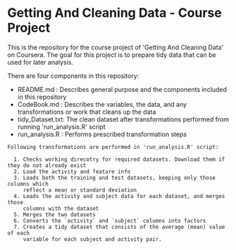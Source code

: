 # Getting And Cleaning Data - Course Project

This is the repository for the course project of 'Getting And Cleaning Data' on Coursera. The goal for this project is to prepare tidy data that can be used for later analysis.

There are four components in this repository:

   * README.md :       Describes general purpose and the components included in this repository
   * CodeBook.md :     Describes the variables, the data, and any transformations or work that cleans up the data
   * tidy_Dataset.txt: The clean dataset after transformations performed from running 'run_analysis.R' script
   * run_analysis.R :  Performs prescribed transformation steps
   
    Following transformations are performed in 'run_analysis.R' script:

      1. Checks working direcotry for required datasets. Download them if they do not already exist
      2. Load the activity and feature info
      3. Loads both the training and test datasets, keeping only those columns which
         reflect a mean or standard deviation
      4. Loads the activity and subject data for each dataset, and merges those
         columns with the dataset
      5. Merges the two datasets
      6. Converts the `activity` and `subject` columns into factors
      7. Creates a tidy dataset that consists of the average (mean) value of each
         variable for each subject and activity pair.
